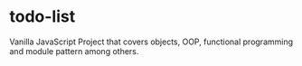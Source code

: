 # todo-list
Vanilla JavaScript Project that covers objects, OOP, functional programming and module pattern among others.
